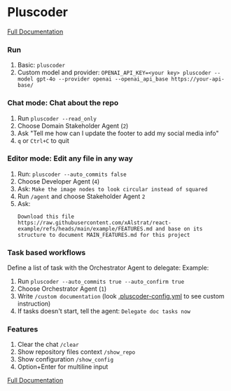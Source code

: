 # Pluscoder
[Full Documentation](https://gitlab.com/codematos/pluscoder-repository/-/blob/main/README.md)


### Run

1. Basic: `pluscoder`
2. Custom model and provider: `OPENAI_API_KEY=<your key> pluscoder --model gpt-4o --provider openai --openai_api_base https://your-api-base/`

### Chat mode: Chat about the repo

1. Run `pluscoder --read_only`
2. Choose Domain Stakeholder Agent (`2`)
3. Ask "Tell me how can I update the footer to add my social media info"
4. `q` or `Ctrl+C` to quit

### Editor mode: Edit any file in any way

1. Run: `pluscoder --auto_commits false`
2. Choose Developer Agent (`4`)
3. Ask: `Make the image nodes to look circular instead of squared`
4. Run `/agent` and choose Stakeholder Agent `2` 
5. Ask:
    ```
    Download this file https://raw.githubusercontent.com/xAlstrat/react-example/refs/heads/main/example/FEATURES.md and base on its structure to document MAIN_FEATURES.md for this project
    ```

### Task based workflows
Define a list of task with the Orchestrator Agent to delegate:
Example:
1. Run `pluscoder --auto_commits true --auto_confirm true`
2. Choose Orchestrator Agent (`1`)
3. Write `/custom documentation` (look [.pluscoder-config.yml](.pluscoder-config.yml) to see custom instruction)
4. If tasks doesn't start, tell the agent: `Delegate doc tasks now`

### Features
1. Clear the chat `/clear`
2. Show repository files context `/show_repo`
3. Show configuration `/show_config`
4. Option+Enter for multiline input

[Full Documentation](https://gitlab.com/codematos/pluscoder/-/blob/main/README.md)
